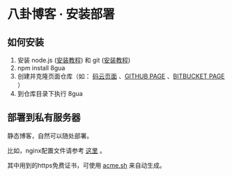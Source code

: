 # 八卦博客 · 安装部署
## 如何安装

1.  安装 node.js ([安装教程](http://www.runoob.com/nodejs/nodejs-install-setup.html)) 和 git ([安装教程](https://git-scm.com/book/zh/v2/%E8%B5%B7%E6%AD%A5-%E5%AE%89%E8%A3%85-Git))
2.  npm install 8gua
3.  创建并克隆页面仓库（如： [码云页面](http://git.mydoc.io/?t=154714) 、[GITHUB PAGE](https://pages.github.com/) 、[BITBUCKET PAGE](https://pages.bitbucket.io/) ）
4.  到仓库目录下执行 8gua

## 部署到私有服务器

静态博客，自然可以随处部署。

比如，nginx配置文件请参考 [这里](https://gitee.com/u8gua/tool/blob/master/nginx.8gua.conf) 。

其中用到的https免费证书，可使用 [acme.sh](https://github.com/Neilpang/acme.sh/wiki/%E8%AF%B4%E6%98%8E) 来自动生成。